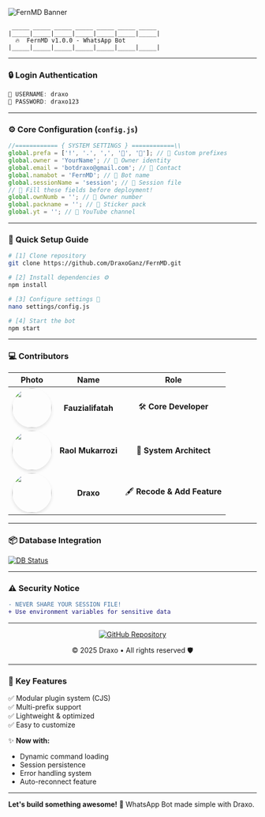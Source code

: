 ![FernMD Banner](https://cardivo.vercel.app/api?name=RaolLatestX&description=🎁Base%20WhatsApp%20bot%20type%20case%20and%20plugins%20(cjs)&image=https://files.catbox.moe/j7k8st.jpg&backgroundColor=%23ecf0f1&github=DraxoGanz&pattern=leaf&colorPattern=%23eaeaea)

```ascii
 _____ _____ _____ _____ _____ _____ _____ 
|_____|_____|_____|_____|_____|_____|_____|
  🔥  FernMD v1.0.0 - WhatsApp Bot  
|_____|_____|_____|_____|_____|_____|_____|
```

---

### 🔒 **Login Authentication**  
```javascript
🔑 USERNAME: draxo  
🔑 PASSWORD: draxo123  
```

---

### ⚙️ **Core Configuration** (`config.js`)  
```javascript
//============ { SYSTEM SETTINGS } ============\\
global.prefa = ['!', '.', ',', '🐤', '🗿']; // 🎨 Custom prefixes
global.owner = 'YourName'; // 👤 Owner identity
global.email = 'botdraxo@gmail.com'; // 📧 Contact
global.namabot = 'FernMD'; // 🤖 Bot name
global.sessionName = 'session'; // 📄 Session file
// 🚨 Fill these fields before deployment!
global.ownNumb = ''; // 📱 Owner number
global.packname = ''; // 🎨 Sticker pack
global.yt = ''; // 🎥 YouTube channel
```

---

### 🚀 **Quick Setup Guide**  
```bash
# [1] Clone repository
git clone https://github.com/DraxoGanz/FernMD.git

# [2] Install dependencies ⚙️
npm install

# [3] Configure settings 🔧
nano settings/config.js

# [4] Start the bot 
npm start
```

---

### 💻 **Contributors**  
<div align="center">

| **Photo** | **Name**              | **Role**                |
|:---------:|:---------------------:|:-----------------------:|
| <img src="https://avatars.githubusercontent.com/u/118640580?v=4" width="80" style="border-radius:50%; box-shadow: 0 4px 6px rgba(0,0,0,0.1);" /> | **Fauzialifatah**       | 🛠️ **Core Developer**    |
| <img src="https://avatars.githubusercontent.com/u/198647531?v=4" width="80" style="border-radius:50%; box-shadow: 0 4px 6px rgba(0,0,0,0.1);" /> | **Raol Mukarrozi**      | 🎨 **System Architect**  |
| <img src="https://avatars.githubusercontent.com/u/104445824?s=96&v=4" width="80" style="border-radius:50%; box-shadow: 0 4px 6px rgba(0,0,0,0.1);" /> | **Draxo**   | 🖋️ **Recode & Add Feature**  |
</div>

---

### 📦 **Database Integration**  
[![DB Status](https://github-readme-stats.vercel.app/api/pin/?username=Abiyan09&repo=newscript&show_owner=true&theme=radical)](https://github.com/Abiyan09/newscript)

---

### ⚠️ **Security Notice**  
```diff
- NEVER SHARE YOUR SESSION FILE! 
+ Use environment variables for sensitive data
```

---

<footer align="center">
<a href="https://github.com/DraxoGanz" target="_blank" rel="noopener noreferrer">
<img src="https://img.shields.io/badge/GitHub-100000?style=for-the-badge&logo=github&logoColor=white" alt="GitHub Repository" />
</a>
<p>© 2025 Draxo • All rights reserved 🛡️</p>
</footer>

---

### 📌 **Key Features**  
✅ Modular plugin system (CJS)  
✅ Multi-prefix support  
✅ Lightweight & optimized  
✅ Easy to customize  

✨ **Now with:**  
- Dynamic command loading  
- Session persistence  
- Error handling system  
- Auto-reconnect feature  

---

**Let's build something awesome!** 🚀 WhatsApp Bot made simple with Draxo.
